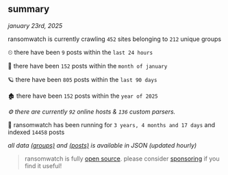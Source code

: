 
## summary
_january 23rd, 2025_

ransomwatch is currently crawling `452` sites belonging to `212` unique groups

⏲ there have been `9` posts within the `last 24 hours`

🦈 there have been `152` posts within the `month of january`

🪐 there have been `805` posts within the `last 90 days`

🏚 there have been `152` posts within the `year of 2025`

_⚙️ there are currently `92` online hosts & `136` custom parsers._

🦕 ransomwatch has been running for `3 years, 4 months and 17 days` and indexed `14458` posts

_all data  [(groups)](http://ransomwhat.telemetry.ltd/groups) and [(posts)](http://ransomwhat.telemetry.ltd/posts) is available in JSON (updated hourly)_

> ransomwatch is fully [open source](https://github.com/joshhighet/ransomwatch#ransomwatch--). please consider [sponsoring](https://github.com/sponsors/joshhighet) if you find it useful!
